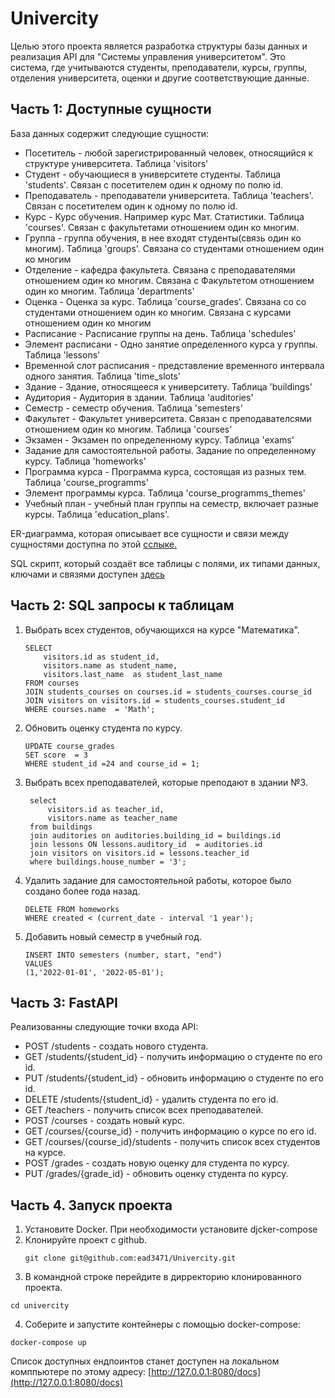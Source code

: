# Univercity

Целью этого  проекта является разработка структуры базы данных и реализация API для "Системы управления университетом". Это система, где учитываются студенты, преподаватели, курсы, группы, отделения университета, оценки и другие соответствующие данные.

## Часть 1: Доступные сущности

База данных содержит следующие сущности:
 - Посетитель - любой зарегистрированный человек, относящийся к структуре университета. Таблица 'visitors'
 - Студент - обучающиеся в университете студенты. Таблица 'students'. Связан с посетителем один к одному по полю id.
 - Преподаватель - преподаватели университета. Таблица 'teachers'. Связан с посетителем один к одному по полю id.
 - Курс - Курс обучения. Например курс Мат. Статистики. Таблица 'courses'. Связан с факультетами отношением один ко многим.
 - Группа - группа обучения, в нее входят студенты(связь один ко многим). Таблица  'groups'. Связана со студентами отношением один ко многим
 - Отделение -  кафедра факультета. Связана с преподавателями отношением один ко многим. Связана с Факультетом отношением один ко многим. Таблица 'departments'
 - Оценка - Оценка за курс. Таблица 'course_grades'. Связана со со студентами отношением один ко многим. Связана с курсами отношением один ко многим 
 - Расписание - Расписание группы на день. Таблица 'schedules'
 - Элемент расписани - Одно занятие определенного курса у группы. Таблица 'lessons'
 - Временной слот раcписания - представление временного интервала одного занятия. Таблица 'time_slots'
 - Здание - Здание, относящееся к университету. Таблица 'buildings'
 - Аудитория - Аудитория в здании. Таблица 'auditories'
 - Семестр - семестр обучения. Таблица 'semesters'
 - Факультет - Факультет университета. Связан с преподавателсями отношением один ко многим. Таблица 'courses'
 - Экзамен - Экзамен по определенному курсу. Таблица 'exams'
 - Задание для самостоятельной работы. Задание по определенному курсу. Таблица 'homeworks'
 - Программа курса - Программа курса, состоящая из разных тем. Таблица 'course_programms'
 - Элемент программы курса. Таблица 'course_programms_themes'
 - Учебный план - учебный план группы на семестр, включает разные курсы. Таблица 'education_plans'.
 

ER-диаграмма, которая описывает все сущности и связи между сущностями доступна по этой [сслыке.](https://www.yworks.com/yed-live/?file=https://gist.githubusercontent.com/ead3471/27bc4d7c0fcf181c6bbd10445fe19718/raw/af8c85120656bee42192219966503dfc34a11abc/fastapi%20-%20public)
 
SQL скрипт, который создаёт все таблицы с полями, их типами данных, ключами и связями доступен [здесь](https://github.com/ead3471/Univercity/blob/master/sql_tables_code_create.sql)


## Часть 2: SQL запросы к таблицам
1. Выбрать всех студентов, обучающихся на курсе "Математика".
    ```
    SELECT 
        visitors.id as student_id, 
        visitors.name as student_name, 
        visitors.last_name  as student_last_name
    FROM courses  
    JOIN students_courses on courses.id = students_courses.course_id 
    JOIN visitors on visitors.id = students_courses.student_id 
    WHERE courses.name  = 'Math';
    ```

2. Обновить оценку студента по курсу.
    ```
    UPDATE course_grades 
    SET score  = 3
    WHERE student_id =24 and course_id = 1;
    ```
3. Выбрать всех преподавателей, которые преподают в здании №3.
   ```
    select 
        visitors.id as teacher_id,
        visitors.name as teacher_name
    from buildings 
    join auditories on auditories.building_id = buildings.id 
    join lessons ON lessons.auditory_id  = auditories.id 
    join visitors on visitors.id = lessons.teacher_id 
    where buildings.house_number = '3';
    ```

4. Удалить задание для самостоятельной работы, которое было создано более года назад.
    ```
    DELETE FROM homeworks
    WHERE created < (current_date - interval '1 year');
    ```
5. Добавить новый семестр в учебный год.
    ```
    INSERT INTO semesters (number, start, "end") 
    VALUES
    (1,'2022-01-01', '2022-05-01');
    ```

## Часть 3: FastAPI
Реализованны следующие точки входа API:
 - POST /students - создать нового студента. 
 - GET /students/{student_id} - получить информацию о студенте по его id. 
 - PUT /students/{student_id} - обновить информацию о студенте по его id. 
 - DELETE /students/{student_id} - удалить студента по его id. 
 - GET /teachers - получить список всех преподавателей.
 - POST /courses - создать новый курс.
 - GET /courses/{course_id} - получить информацию о курсе по его id.
 - GET /courses/{course_id}/students - получить список всех студентов на курсе.
 - POST /grades - создать новую оценку для студента по курсу.
 - PUT /grades/{grade_id} - обновить оценку студента по курсу.


## Часть 4. Запуск проекта
1. Установите Docker. При необходимости установите djcker-compose
2. Клонируйте проект с github.
    ```
    git clone git@github.com:ead3471/Univercity.git
    ```
3. В командной строке перейдите в дирректорию клонированного проекта. 
```
cd univercity
```

4. Соберите и запустите контейнеры с помощью docker-compose:
```
docker-compose up
```

Список доступных ендпоинтов станет доступен на локальном комппьютере по этому адресу:
[http://127.0.0.1:8080/docs](http://127.0.0.1:8080/docs)

